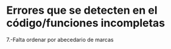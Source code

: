 # Errores que se detecten en el código/funciones incompletas
7.-Falta ordenar por abecedario de marcas
